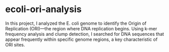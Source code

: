 # ecoli-ori-analysis
In this project, I analyzed the E. coli genome to identify the Origin of Replication (ORI)—the region where DNA replication begins. Using k-mer frequency analysis and clump detection, I searched for DNA sequences that appear frequently within specific genome regions, a key characteristic of ORI sites.
